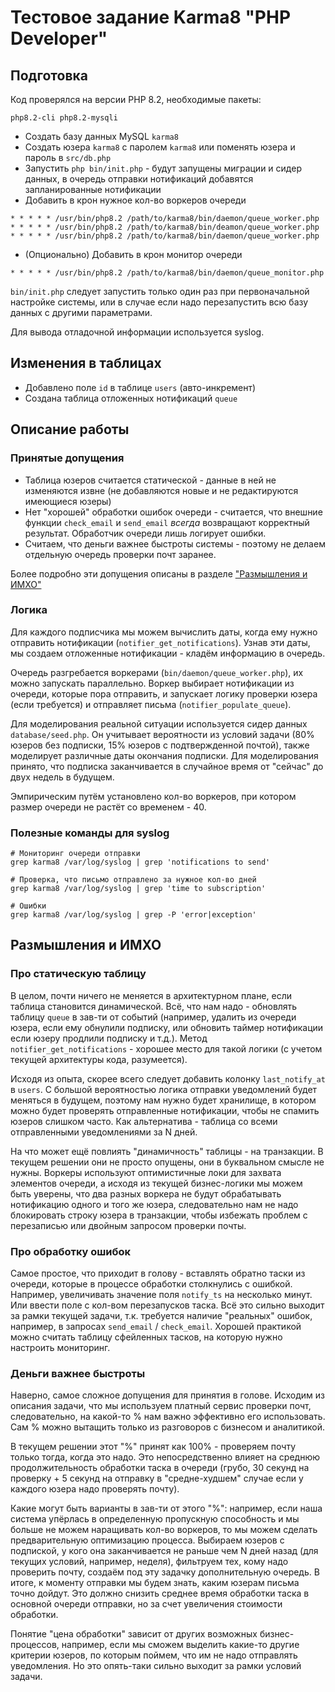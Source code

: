 # Тестовое задание Karma8 "PHP Developer"

## Подготовка

Код проверялся на версии PHP 8.2, необходимые пакеты:

```
php8.2-cli php8.2-mysqli
```

* Создать базу данных MySQL `karma8`
* Создать юзера `karma8` с паролем `karma8` или поменять юзера и пароль в `src/db.php`
* Запустить `php bin/init.php` - будут запущены миграции и сидер данных, в очередь отправки нотификаций добавятся запланированные нотификации
* Добавить в крон нужное кол-во воркеров очереди
```
* * * * * /usr/bin/php8.2 /path/to/karma8/bin/daemon/queue_worker.php
* * * * * /usr/bin/php8.2 /path/to/karma8/bin/deamon/queue_worker.php
* * * * * /usr/bin/php8.2 /path/to/karma8/bin/daemon/queue_worker.php
```
* (Опционально) Добавить в крон монитор очереди
```
* * * * * /usr/bin/php8.2 /path/to/karma8/bin/daemon/queue_monitor.php
```

`bin/init.php` следует запустить только один раз при первоначальной настройке системы, или в случае если надо перезапустить всю базу данных с другими параметрами.

Для вывода отладочной информации используется syslog.

## Изменения в таблицах
* Добавлено поле `id` в таблице `users` (авто-инкремент)
* Создана таблица отложенных нотификаций `queue`

## Описание работы
### Принятые допущения
* Таблица юзеров считается статической - данные в ней не изменяются извне (не добавляются новые и не редактируются имеющиеся юзеры)
* Нет "хорошей" обработки ошибок очереди - считается, что внешние функции `check_email` и `send_email` *всегда* возвращают корректный результат. Обработчик очереди лишь логирует ошибки.
* Считаем, что деньги важнее быстроты системы - поэтому не делаем отдельную очередь проверки почт заранее. 

Более подробно эти допущения описаны в разделе ["Размышления и ИМХО"](#Размышления-и-ИМХО)

### Логика
Для каждого подписчика мы можем вычислить даты, когда ему нужно отправить нотификации (`notifier_get_notifications`). Узнав эти даты, мы создаем отложенные нотификации - кладём информацию в очередь.

Очередь разгребается воркерами (`bin/daemon/queue_worker.php`), их можно запускать параллельно. Воркер выбирает нотификации из очереди, которые пора отправить, и запускает логику проверки юзера (если требуется) и отправляет письма (`notifier_populate_queue`).

Для моделирования реальной ситуации используется сидер данных `database/seed.php`. Он учитывает вероятности из условий задачи (80% юзеров без подписки, 15% юзеров с подтвержденной почтой), также моделирует различные даты окончания подписки. Для моделирования принято, что подписка заканчивается в случайное время от "сейчас" до двух недель в будущем.

Эмпирическим путём установлено кол-во воркеров, при котором размер очереди не растёт со временем - 40.

### Полезные команды для syslog

```
# Мониторинг очереди отправки
grep karma8 /var/log/syslog | grep 'notifications to send'

# Проверка, что письмо отправлено за нужное кол-во дней
grep karma8 /var/log/syslog | grep 'time to subscription'

# Ошибки
grep karma8 /var/log/syslog | grep -P 'error|exception'
```

## Размышления и ИМХО

### Про статическую таблицу

В целом, почти ничего не меняется в архитектурном плане, если таблица становится динамической. Всё, что нам надо - обновлять таблицу `queue` в зав-ти от событий (например, удалить из очереди юзера, если ему обнулили подписку, или обновить таймер нотификации если юзеру продлили подписку и т.д.). Метод `notifier_get_notifications` - хорошее место для такой логики (с учетом текущей архитектуры кода, разумеется).

Исходя из опыта, скорее всего следует добавить колонку `last_notify_at` в `users`. С большой вероятностью логика отправки уведомлений будет меняться в будущем, поэтому нам нужно будет хранилище, в котором можно будет проверять отправленные нотификации, чтобы не спамить юзеров слишком часто. Как альтернатива - таблица со всеми отправленными уведомлениями за N дней.

На что может ещё повлиять "динамичность" таблицы - на транзакции. В текущем решении они не просто опущены, они в буквальном смысле не нужны. Воркеры используют оптимистичные локи для захвата элементов очереди, а исходя из текущей бизнес-логики мы можем быть уверены, что два разных воркера не будут обрабатывать нотификацию одного и того же юзера, следовательно нам не надо блокировать строку юзера в транзакции, чтобы избежать проблем с перезаписью или двойным запросом проверки почты.

### Про обработку ошибок

Самое простое, что приходит в голову - вставлять обратно таски из очереди, которые в процессе обработки столкнулись с ошибкой. Например, увеличивать значение поля `notify_ts` на несколько минут. Или ввести поле с кол-вом перезапусков таска. Всё это сильно выходит за рамки текущей задачи, т.к. требуется наличие "реальных" ошибок, например, в запросах `send_email` / `check_email`. Хорошей практикой можно считать таблицу сфейленных тасков, на которую нужно настроить мониторинг.

### Деньги важнее быстроты

Наверно, самое сложное допущения для принятия в голове. Исходим из описания задачи, что мы используем платный сервис проверки почт, следовательно, на какой-то % нам важно эффективно его использовать. Сам % можно вытащить только из разговоров с бизнесом и аналитикой.

В текущем решении этот "%" принят как 100% - проверяем почту только тогда, когда это надо. Это непосредственно влияет на среднюю продолжительность обработки таска в очереди (грубо, 30 секунд на проверку + 5 секунд на отправку в "средне-худшем" случае если у каждого юзера надо проверять почту).

Какие могут быть варианты в зав-ти от этого "%": например, если наша система упёрлась в определенную пропускную способность и мы больше не можем наращивать кол-во воркеров, то мы можем сделать предварительную оптимизацию процесса. Выбираем юзеров с подпиской, у кого она заканчивается не раньше чем N дней назад (для текущих условий, например, неделя), фильтруем тех, кому надо проверить почту, создаём под эту задачку дополнительную очередь. В итоге, к моменту отправки мы будем знать, каким юзерам письма точно дойдут. Это должно снизить среднее время обработки таска в основной очереди отправки, но за счет увеличения стоимости обработки.

Понятие "цена обработки" зависит от других возможных бизнес-процессов, например, если мы сможем выделить какие-то другие критерии юзеров, по которым поймем, что им не надо отправлять уведомления. Но это опять-таки сильно выходит за рамки условий задачи.